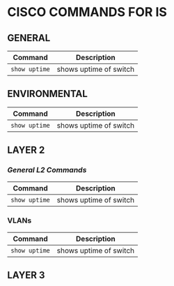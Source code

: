 # CISCO COMMANDS FOR IS

## GENERAL

| Command | Description |
| ------- | ----------- |
| `show uptime` | shows uptime of switch |


## ENVIRONMENTAL

| Command | Description |
| ------- | ----------- |
| `show uptime` | shows uptime of switch |


## LAYER 2


### _General L2 Commands_

| Command | Description |
| ------- | ----------- |
| `show uptime` | shows uptime of switch |


### VLANs

| Command | Description |
| ------- | ----------- |
| `show uptime` | shows uptime of switch |


## LAYER 3
